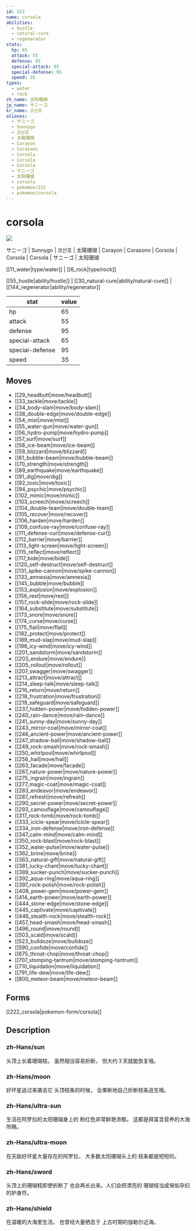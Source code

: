 ```yaml
---
id: 222
name: corsola
abilities:
  - hustle
  - natural-cure
  - regenerator
stats:
  hp: 65
  attack: 55
  defense: 95
  special-attack: 65
  special-defense: 95
  speed: 35
types:
  - water
  - rock
zh_name: 太阳珊瑚
jp_name: サニーゴ
kr_name: 코산호
aliases:
  - サニーゴ
  - Sunnygo
  - 코산호
  - 太陽珊瑚
  - Corayon
  - Corasonn
  - Corsola
  - Corsola
  - Corsola
  - サニーゴ
  - 太阳珊瑚
  - corsola
  - pokemon/222
  - pokemon/corsola
---
```

# corsola

![](https://raw.githubusercontent.com/PokeAPI/sprites/master/sprites/pokemon/222.png)

サニーゴ | Sunnygo | 코산호 | 太陽珊瑚 | Corayon | Corasonn | Corsola | Corsola | Corsola | サニーゴ | 太阳珊瑚

[[11_water|type/water]] | [[6_rock|type/rock]]

[[55_hustle|ability/hustle]] | [[30_natural-cure|ability/natural-cure]] | [[144_regenerator|ability/regenerator]]

|stat|value|
|---|---|
|hp|65|
|attack|55|
|defense|95|
|special-attack|65|
|special-defense|95|
|speed|35|


## Moves

- [[29_headbutt|move/headbutt]]
- [[33_tackle|move/tackle]]
- [[34_body-slam|move/body-slam]]
- [[38_double-edge|move/double-edge]]
- [[54_mist|move/mist]]
- [[55_water-gun|move/water-gun]]
- [[56_hydro-pump|move/hydro-pump]]
- [[57_surf|move/surf]]
- [[58_ice-beam|move/ice-beam]]
- [[59_blizzard|move/blizzard]]
- [[61_bubble-beam|move/bubble-beam]]
- [[70_strength|move/strength]]
- [[89_earthquake|move/earthquake]]
- [[91_dig|move/dig]]
- [[92_toxic|move/toxic]]
- [[94_psychic|move/psychic]]
- [[102_mimic|move/mimic]]
- [[103_screech|move/screech]]
- [[104_double-team|move/double-team]]
- [[105_recover|move/recover]]
- [[106_harden|move/harden]]
- [[109_confuse-ray|move/confuse-ray]]
- [[111_defense-curl|move/defense-curl]]
- [[112_barrier|move/barrier]]
- [[113_light-screen|move/light-screen]]
- [[115_reflect|move/reflect]]
- [[117_bide|move/bide]]
- [[120_self-destruct|move/self-destruct]]
- [[131_spike-cannon|move/spike-cannon]]
- [[133_amnesia|move/amnesia]]
- [[145_bubble|move/bubble]]
- [[153_explosion|move/explosion]]
- [[156_rest|move/rest]]
- [[157_rock-slide|move/rock-slide]]
- [[164_substitute|move/substitute]]
- [[173_snore|move/snore]]
- [[174_curse|move/curse]]
- [[175_flail|move/flail]]
- [[182_protect|move/protect]]
- [[189_mud-slap|move/mud-slap]]
- [[196_icy-wind|move/icy-wind]]
- [[201_sandstorm|move/sandstorm]]
- [[203_endure|move/endure]]
- [[205_rollout|move/rollout]]
- [[207_swagger|move/swagger]]
- [[213_attract|move/attract]]
- [[214_sleep-talk|move/sleep-talk]]
- [[216_return|move/return]]
- [[218_frustration|move/frustration]]
- [[219_safeguard|move/safeguard]]
- [[237_hidden-power|move/hidden-power]]
- [[240_rain-dance|move/rain-dance]]
- [[241_sunny-day|move/sunny-day]]
- [[243_mirror-coat|move/mirror-coat]]
- [[246_ancient-power|move/ancient-power]]
- [[247_shadow-ball|move/shadow-ball]]
- [[249_rock-smash|move/rock-smash]]
- [[250_whirlpool|move/whirlpool]]
- [[258_hail|move/hail]]
- [[263_facade|move/facade]]
- [[267_nature-power|move/nature-power]]
- [[275_ingrain|move/ingrain]]
- [[277_magic-coat|move/magic-coat]]
- [[283_endeavor|move/endeavor]]
- [[287_refresh|move/refresh]]
- [[290_secret-power|move/secret-power]]
- [[293_camouflage|move/camouflage]]
- [[317_rock-tomb|move/rock-tomb]]
- [[333_icicle-spear|move/icicle-spear]]
- [[334_iron-defense|move/iron-defense]]
- [[347_calm-mind|move/calm-mind]]
- [[350_rock-blast|move/rock-blast]]
- [[352_water-pulse|move/water-pulse]]
- [[362_brine|move/brine]]
- [[363_natural-gift|move/natural-gift]]
- [[381_lucky-chant|move/lucky-chant]]
- [[389_sucker-punch|move/sucker-punch]]
- [[392_aqua-ring|move/aqua-ring]]
- [[397_rock-polish|move/rock-polish]]
- [[408_power-gem|move/power-gem]]
- [[414_earth-power|move/earth-power]]
- [[444_stone-edge|move/stone-edge]]
- [[445_captivate|move/captivate]]
- [[446_stealth-rock|move/stealth-rock]]
- [[457_head-smash|move/head-smash]]
- [[496_round|move/round]]
- [[503_scald|move/scald]]
- [[523_bulldoze|move/bulldoze]]
- [[590_confide|move/confide]]
- [[675_throat-chop|move/throat-chop]]
- [[707_stomping-tantrum|move/stomping-tantrum]]
- [[710_liquidation|move/liquidation]]
- [[791_life-dew|move/life-dew]]
- [[800_meteor-beam|move/meteor-beam]]

## Forms



[[222_corsola|pokemon-form/corsola]]

## Description

### zh-Hans/sun

头顶上长着珊瑚枝。
虽然相当容易折断，
但大约３天就能恢复哦。

### zh-Hans/moon

好坏星追过来袭击它
头顶枝条的时候，
会果断地自己折断枝条逃生哦。

### zh-Hans/ultra-sun

生活在阿罗拉的太阳珊瑚身上的
粉红色非常鲜艳浓郁。
这都是拜富含营养的大海所赐。

### zh-Hans/ultra-moon

在天敌好坏星大量存在的阿罗拉，
大多数太阳珊瑚头上的
枝条都是短短的。

### zh-Hans/sword

头顶上的珊瑚枝即使折断了
也会再长出来。人们会把漂亮的
珊瑚枝当成保佑孕妇的护身符。

### zh-Hans/shield

在温暖的大海里生活。
也曾经大量栖息于
上古时期的伽勒尔近海。

